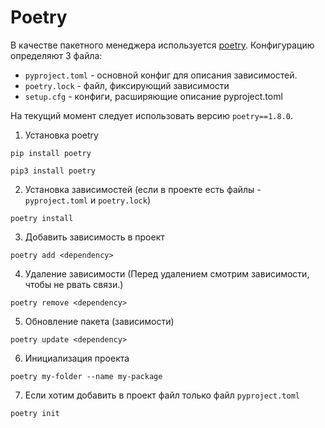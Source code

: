 # Poetry

В качестве пакетного менеджера используется [poetry](https://python-poetry.org/). Конфигурацию определяют 3 файла:

* `pyproject.toml` - основной конфиг для описания зависимостей.
* `poetry.lock` - файл, фиксирующий зависимости
* `setup.cfg` - конфиги, расширяющие описание pyproject.toml

На текущий момент следует использовать версию `poetry==1.8.0`.

1) Установка poetry

```shell
pip install poetry 
```
```shell
pip3 install poetry 
```

2) Установка зависимостей (если в проекте есть файлы - `pyproject.toml` и `poetry.lock`)

```shell
poetry install
```

3) Добавить зависимость в проект

```shell
poetry add <dependency>
```

4) Удаление зависимости (Перед удалением смотрим зависимости, чтобы не рвать связи.)

```shell
poetry remove <dependency>
```

5) Обновление пакета (зависимости)

```shell
poetry update <dependency>
```

6) Инициализация проекта

```shell
poetry my-folder --name my-package
```

7) Если хотим добавить в проект файл только файл `pyproject.toml`

```shell
poetry init
```
